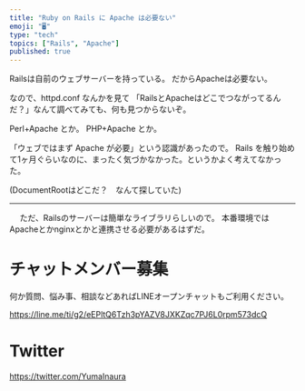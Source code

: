 ```yaml
---
title: "Ruby on Rails に Apache は必要ない"
emoji: "🖥"
type: "tech"
topics: ["Rails", "Apache"]
published: true
---
```


Railsは自前のウェブサーバーを持っている。
だからApacheは必要ない。

なので、httpd.conf なんかを見て
「RailsとApacheはどこでつながってるんだ？」なんて調べてみても、何も見つからないぞ。

Perl+Apache とか。
PHP+Apache とか。

「ウェブではまず Apache が必要」という認識があったので。
Rails を触り始めて1ヶ月ぐらいなのに、まったく気づかなかった。というかよく考えてなかった。

(DocumentRootはどこだ？　なんて探していた)

---
　
ただ、Railsのサーバーは簡単なライブラリらしいので。
本番環境ではApacheとかnginxとかと連携させる必要があるはずだ。








<!-- Update From Qiita API -->

# チャットメンバー募集


何か質問、悩み事、相談などあればLINEオープンチャットもご利用ください。

https://line.me/ti/g2/eEPltQ6Tzh3pYAZV8JXKZqc7PJ6L0rpm573dcQ





# Twitter


https://twitter.com/YumaInaura


<!-- Update From Qiita API -->


